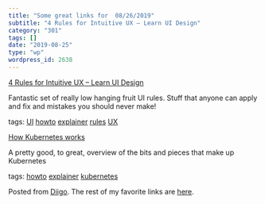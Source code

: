 ```yaml
---
title: "Some great links for  08/26/2019"
subtitle: "4 Rules for Intuitive UX – Learn UI Design"
category: "301"
tags: []
date: "2019-08-25"
type: "wp"
wordpress_id: 2638
---
```

[4 Rules for Intuitive UX – Learn UI Design](https://learnui.design/blog/4-rules-intuitive-ux.html) 

Fantastic set of really low hanging fruit UI rules. Stuff that anyone can apply and fix and mistakes you should never make!

 tags: [UI](https://www.diigo.com/user/pitosalas/UI) [howto](https://www.diigo.com/user/pitosalas/howto) [explainer](https://www.diigo.com/user/pitosalas/explainer) [rules](https://www.diigo.com/user/pitosalas/rules) [UX](https://www.diigo.com/user/pitosalas/UX)

 [How Kubernetes works](https://blog.sensu.io/how-kubernetes-works) 

A pretty good, to great, overview of the bits and pieces that make up Kubernetes

 tags: [howto](https://www.diigo.com/user/pitosalas/howto) [explainer](https://www.diigo.com/user/pitosalas/explainer) [kubernetes](https://www.diigo.com/user/pitosalas/kubernetes)

Posted from [Diigo](https://www.diigo.com). The rest of my favorite links are [here](https://www.diigo.com/user/pitosalas).